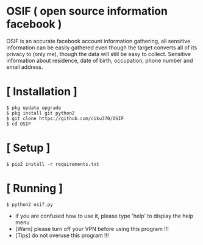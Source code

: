 # OSIF ( open source information facebook )
OSIF is an accurate facebook account information gathering, all sensitive information can be easily gathered even though the target converts all of its privacy to (only me), though the data will still be easy to collect. Sensitive information about residence, date of birth, occupation, phone number and email address.

# [ Installation ]
```
$ pkg update upgrade
$ pkg install git python2
$ git clone https://github.com/ciku370/OSIF
$ cd OSIF
```

# [ Setup ]
```
$ pip2 install -r requirements.txt
```
# [ Running ]
```
$ python2 osif.py
```
* if you are confused how to use it, please type 'help' to display the help menu
* [Warn] please turn off your VPN before using this program !!!
* [Tips] do not overuse this program !!!
